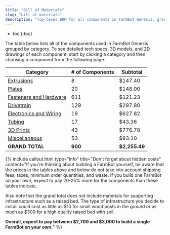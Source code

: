 ```yaml
---
title: "Bill of Materials"
slug: "bill-of-materials"
description: "Top-level BOM for all components in FarmBot Genesis, grouped by category"
---
```


* toc
{:toc}

The table below lists all of the components used in FarmBot Genesis grouped by category. To see detailed tech specs, 3D models, and 2D drawings of each component, start by clicking a category and then choosing a component from the following page.

|Category                      |# of Components               |Subtotal                      |
|------------------------------|------------------------------|------------------------------|
|[Extrusions](../Reference-Docs/bill-of-materials/extrusions.md)  |8                             |$147.40
|[Plates](../Reference-Docs/bill-of-materials/plates.md)          |20                            |$148.00
|[Fasteners and Hardware](../Reference-Docs/bill-of-materials/fasteners-and-hardware.md)|611                           |$121.23
|[Drivetrain](../Reference-Docs/bill-of-materials/drivetrain.md)  |129                           |$297.80
|[Electronics and Wiring](../Reference-Docs/bill-of-materials/electronics-and-wiring.md)|19                            |$627.82
|[Tubing](../Reference-Docs/bill-of-materials/tubing.md)          |17                            |$43.36
|[3D Prints](../Reference-Docs/bill-of-materials/3d-prints.md)    |43                            |$776.78
|[Miscellaneous](../Reference-Docs/bill-of-materials/miscellaneous.md)|53                            |$93.10
|**GRAND TOTAL**               |**900**                       |**$2,255.49**



{%
include callout.html
type="info"
title="Don't forget about hidden costs"
content="If you're thinking about building a FarmBot yourself, be aware that the prices in the tables above and below do not take into account shipping fees, taxes, minimum order quantities, and waste. If you build one FarmBot on your own, expect to pay 20-25% more for the components than these tables indicate.

Also note that the grand total does not include materials for supporting infrastructure such as a raised bed. The type of infrastructure you decide to install could cost as little as $10 for small wood posts in the ground or as much as $300 for a high quality raised bed with soil.

**Overall, expect to pay between $2,700 and $3,000 to build a single FarmBot on your own.**"
%}

